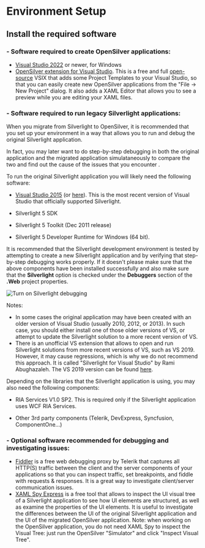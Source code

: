 ﻿# Environment Setup

## Install the required software

### - Software required to create OpenSilver applications:

* [Visual Studio 2022](https://visualstudio.microsoft.com/downloads/) or newer, for Windows
* [OpenSilver extension for Visual Studio](https://opensilver.net/download.aspx). This is a free and full [open-source](https://github.com/OpenSilver/OpenSilver) VSIX that adds some Project Templates to your Visual Studio, so that you can easily create new OpenSilver applications from the "File -> New Project" dialog. It also adds a XAML Editor that allows you to see a preview while you are editing your XAML files.

### - Software required to run legacy Silverlight applications:

When you migrate from Silverlight to OpenSilver, it is recommended that you set up your environment in a way that allows you to run and debug the original Silverlight application.

In fact, you may later want to do step-by-step debugging in both the original application and the migrated application simulataneously to compare the two and find out the cause of the issues that you encounter .

To run the original Silverlight application you will likely need the following software:

- [Visual Studio 2015](https://visualstudio.microsoft.com/vs/older-downloads/) (or [here](https://stackoverflow.com/questions/44290672/how-to-download-visual-studio-community-edition-2015-not-2017)). This is the most recent version of Visual Studio that officially supported Silverlight.

- Silverlight 5 SDK

- Silverlight 5 Toolkit (Dec 2011 release)

- Silverlight 5 Developer Runtime for Windows (64 bit).

It is recommended that the Silverlight development environment is tested by attempting to create a new Silverlight application and by verifying that step-by-step debugging works properly. If it doesn't please make sure that the above components have been installed successfully and also make sure that the **Silverlight** option is checked under the **Debuggers** section of the **.Web** project properties.

![Turn on Silverlight debugging](/images/silverlight_debuggers.png "Turn on Silverlight debugging")

  Notes:
  - In some cases the original application may have been created with an older version of Visual Studio (usually 2010, 2012, or 2013). In such case, you should either install one of those older versions of VS, or attempt to update the Silverlight solution to a more recent version of VS.
  - There is an unofficial VS extension that allows to open and run Silverlight solutions from more recent versions of VS, such as VS 2019. However, it may cause regressions, which is why we do not recommend this approach. It is called "Silverlight for Visual Studio" by Rami Abughazaleh. The VS 2019 version can be found [here](https://marketplace.visualstudio.com/items?itemName=RamiAbughazaleh.SilverlightProjectSystem).

Depending on the libraries that the Silverlight application is using, you may also need the following components:

- RIA Services V1.0 SP2. This is required only if the Silverlight application uses WCF RIA Services.

- Other 3rd party components (Telerik, DevExpress, Syncfusion, ComponentOne...) 


### - Optional software recommended for debugging and investigating issues:

- [Fiddler](https://www.telerik.com/download/fiddler) is a free web debugging proxy by Telerik that captures all HTTP(S) traffic between the client and the server components of your applications so that you can inspect traffic, set breakpoints, and fiddle with requests & responses. It is a great way to investigate client/server communication issues.
- [XAML Spy Express](http://xamlspy.com/learn/xaml-spy-express) is a free tool that allows to inspect the UI visual tree of a Silverlight application to see how UI elements are structured, as well as examine the properties of the UI elements. It is useful to investigate the differences between the UI of the original Silverlight application and the UI of the migrated OpenSilver application. Note: when working on the OpenSilver application, you do not need XAML Spy to inspect the Visual Tree: just run the OpenSilver "Simulator" and click "Inspect Visual Tree".

